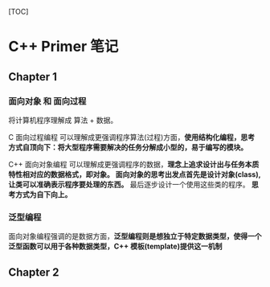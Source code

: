 [TOC]
# C++ Primer 笔记

## Chapter 1

### 面向对象 和 面向过程

将计算机程序理解成 算法 + 数据。

C 面向过程编程 可以理解成更强调程序算法(过程)方面，__使用结构化编程，思考方式自顶向下：将大型程序需要解决的任务分解成小型的，易于编写的模块。__

C++ 面向对象编程 可以理解成更强调程序的数据，__理念上追求设计出与任务本质特性相对应的数据格式，即对象。 面向对象的思考出发点首先是设计对象(class), 让类可以准确表示程序要处理的东西。__ 最后逐步设计一个使用这些类的程序。  __思考方式为自下向上。__

### 泛型编程

面向对象编程强调的是数据方面，__泛型编程则是想独立于特定数据类型，使得一个泛型函数可以用于各种数据类型，C++ 模板(template)提供这一机制__

## Chapter 2

